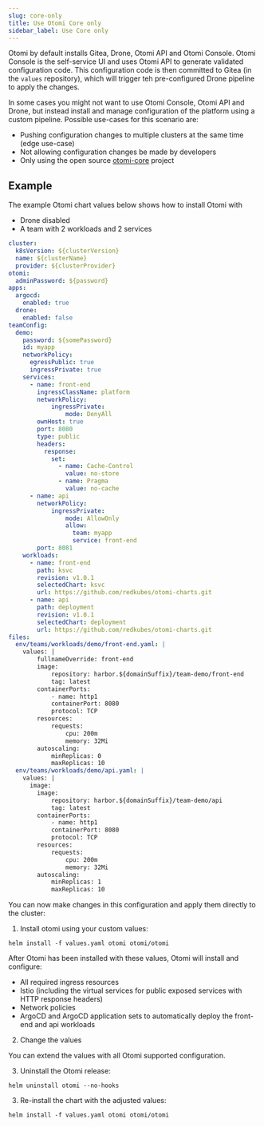 ```yaml
---
slug: core-only
title: Use Otomi Core only
sidebar_label: Use Core only
---
```


Otomi by default installs Gitea, Drone, Otomi API and Otomi Console. Otomi Console is the self-service UI and uses Otomi API to generate validated configuration code. This configuration code is then committed to Gitea (in the `values` repository), which will trigger teh pre-configured Drone pipeline to apply the changes.

In some cases you might not want to use Otomi Console, Otomi API and Drone, but instead install and manage configuration of the platform using a custom pipeline. Possible use-cases for this scenario are:

- Pushing configuration changes to multiple clusters at the same time (edge use-case)
- Not allowing configuration changes be made by developers
- Only using the open source [otomi-core](https://github.com/redkubes/otomi-core) project

## Example

The example Otomi chart values below shows how to install Otomi with 

- Drone disabled
- A team with 2 workloads and 2 services

```yaml
cluster:
  k8sVersion: ${clusterVersion}
  name: ${clusterName}
  provider: ${clusterProvider}
otomi:
  adminPassword: ${password}
apps:
  argocd:
    enabled: true
  drone:
    enabled: false
teamConfig:
  demo:
    password: ${somePassword}
    id: myapp
    networkPolicy:
      egressPublic: true
      ingressPrivate: true
    services:
      - name: front-end
        ingressClassName: platform
        networkPolicy:
            ingressPrivate:
                mode: DenyAll
        ownHost: true
        port: 8080
        type: public
        headers:
          response:
            set:
              - name: Cache-Control
                value: no-store
              - name: Pragma
                value: no-cache
      - name: api
        networkPolicy:
            ingressPrivate:
                mode: AllowOnly
                allow:
                  team: myapp
                  service: front-end
        port: 8081
    workloads:
      - name: front-end
        path: ksvc
        revision: v1.0.1
        selectedChart: ksvc
        url: https://github.com/redkubes/otomi-charts.git
      - name: api
        path: deployment
        revision: v1.0.1
        selectedChart: deployment
        url: https://github.com/redkubes/otomi-charts.git
files:
  env/teams/workloads/demo/front-end.yaml: |
    values: |
        fullnameOverride: front-end
        image:
            repository: harbor.${domainSuffix}/team-demo/front-end
            tag: latest
        containerPorts:
            - name: http1
            containerPort: 8080
            protocol: TCP
        resources:
            requests:
                cpu: 200m
                memory: 32Mi
        autoscaling:
            minReplicas: 0
            maxReplicas: 10    
  env/teams/workloads/demo/api.yaml: |
    values: |
      image:
        image:
            repository: harbor.${domainSuffix}/team-demo/api
            tag: latest
        containerPorts:
            - name: http1
            containerPort: 8080
            protocol: TCP
        resources:
            requests:
                cpu: 200m
                memory: 32Mi
        autoscaling:
            minReplicas: 1
            maxReplicas: 10    
```

You can now make changes in this configuration and apply them directly to the cluster:

1. Install otomi using your custom values:

```
helm install -f values.yaml otomi otomi/otomi
```

After Otomi has been installed with these values, Otomi will install and configure:

- All required ingress resources
- Istio (including the virtual services for public exposed services with HTTP response headers)
- Network policies
- ArgoCD and ArgoCD application sets to automatically deploy the front-end and api workloads

2. Change the values

You can extend the values with all Otomi supported configuration.

3. Uninstall the Otomi release:

```
helm uninstall otomi --no-hooks
```

3. Re-install the chart with the adjusted values:

```
helm install -f values.yaml otomi otomi/otomi
```

